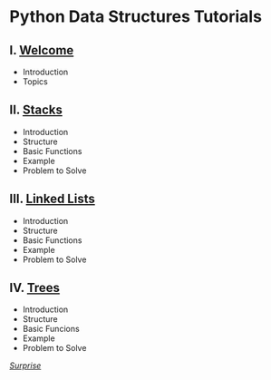 # Python Data Structures Tutorials
## I. [Welcome](0-welcome.md)
* Introduction
* Topics
## II. [Stacks](1-stacks.md)
* Introduction
* Structure
* Basic Functions
* Example
* Problem to Solve
## III. [Linked Lists](2-linked-lists.md)
* Introduction
* Structure
* Basic Functions
* Example
* Problem to Solve
## IV. [Trees](3-trees.md)
* Introduction
* Structure
* Basic Funcions
* Example
* Problem to Solve

[*Surprise*](https://www.youtube.com/watch?v=dQw4w9WgXcQ)
